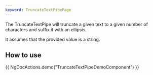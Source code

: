 ```yaml
---
keyword: TruncateTextPipePage
---
```


The TruncateTextPipe will truncate a given text to a given number of characters and suffix it with an ellipsis.

It assumes that the provided value is a string.

## How to use

{{ NgDocActions.demo("TruncateTextPipeDemoComponent") }}
